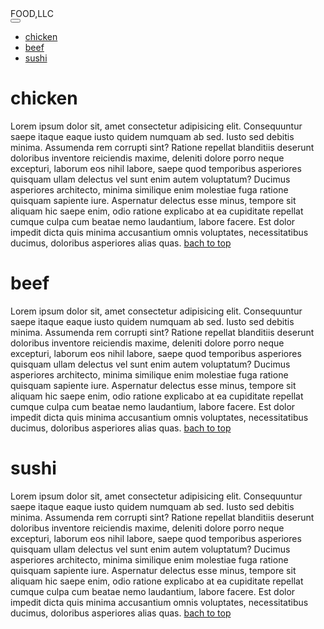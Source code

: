 <!DOCTYPE html>
<html lang="en">
<head>
    <meta charset="UTF-8">
    <meta http-equiv="X-UA-Compatible" content="IE=edge">
    <meta name="viewport" content="width=device-width, initial-scale=1.0">
    <link rel="stylesheet" href="../../bootstrap/bootstrap-4.0.0-dist/css/bootstrap.css">
    <title>module3</title>
</head>
<body class="bg-dark">
    <nav id="top" class="navbar navbar-expand-lg navbar-dark bg-secondary">
        <div class="navbar-brand">FOOD,LLC</div>
        <a href="#ahmed" data-toggele="collapse">
            <button class="navbar-toggler" type="button" data-toggle="collapse" data-target="#ahmed" aria-controls="navbarSupportedContent" aria-expanded="false" aria-label="Toggle navigation">
                <span class="navbar-toggler-icon"></span>
              </button>
        </a>
        <div  id="ahmed" class="collapse navbar-collapse">
        <ul class="navbar-nav" >
            <li class="nav-item"><a href="#chicken" class="nav-link">chicken</a></li>
            <li class="nav-item"><a href="#beef" class="nav-link">beef</a></li>
            <li class="nav-item"><a href="#sushi" class="nav-link">sushi</a></li>
        </ul>
    </div>
    </nav>
        <div class="container-fluid">
            <div class="row">
                <div class="col-lg-4 col-md-6 col-sm-12">
                    <div id="chicken" class="w-90  bg-light">
                        <h1 class="card-title text-center">chicken</h1>
                        <div class="card-text">Lorem ipsum dolor sit, amet consectetur adipisicing elit. Consequuntur saepe itaque eaque iusto quidem numquam ab sed. Iusto sed debitis minima. Assumenda rem corrupti sint? Ratione repellat blanditiis deserunt doloribus inventore reiciendis maxime, deleniti dolore porro neque excepturi, laborum eos nihil labore, saepe quod temporibus asperiores quisquam ullam delectus vel sunt enim autem voluptatum? Ducimus asperiores architecto, minima similique enim molestiae fuga ratione quisquam sapiente iure. Aspernatur delectus esse minus, tempore sit aliquam hic saepe enim, odio ratione explicabo at ea cupiditate repellat cumque culpa cum beatae nemo laudantium, labore facere. Est dolor impedit dicta quis minima accusantium omnis voluptates, necessitatibus ducimus, doloribus asperiores alias quas.
                            <a href="#top">bach to top</a>
                             </div></div>
                </div>
                <div class="col-lg-4 col-md-6 col-sm-12">
                   <div id="beef" class="w-90 bg-light">
                     <h1 class="card-title text-center">beef</h1>
                    <div class="card-text">Lorem ipsum dolor sit, amet consectetur adipisicing elit. Consequuntur saepe itaque eaque iusto quidem numquam ab sed. Iusto sed debitis minima. Assumenda rem corrupti sint? Ratione repellat blanditiis deserunt doloribus inventore reiciendis maxime, deleniti dolore porro neque excepturi, laborum eos nihil labore, saepe quod temporibus asperiores quisquam ullam delectus vel sunt enim autem voluptatum? Ducimus asperiores architecto, minima similique enim molestiae fuga ratione quisquam sapiente iure. Aspernatur delectus esse minus, tempore sit aliquam hic saepe enim, odio ratione explicabo at ea cupiditate repellat cumque culpa cum beatae nemo laudantium, labore facere. Est dolor impedit dicta quis minima accusantium omnis voluptates, necessitatibus ducimus, doloribus asperiores alias quas.
                        <a href="#top">bach to top</a> </div></div>
                </div>
                <div class="col-lg-4 col-md-12 col-sm-12">
                    <div id="sushi" class="w-90 bg-light">
                    <h1 class="card-title text-center">sushi</h1>
                    <div class="card-text">Lorem ipsum dolor sit, amet consectetur adipisicing elit. Consequuntur saepe itaque eaque iusto quidem numquam ab sed. Iusto sed debitis minima. Assumenda rem corrupti sint? Ratione repellat blanditiis deserunt doloribus inventore reiciendis maxime, deleniti dolore porro neque excepturi, laborum eos nihil labore, saepe quod temporibus asperiores quisquam ullam delectus vel sunt enim autem voluptatum? Ducimus asperiores architecto, minima similique enim molestiae fuga ratione quisquam sapiente iure. Aspernatur delectus esse minus, tempore sit aliquam hic saepe enim, odio ratione explicabo at ea cupiditate repellat cumque culpa cum beatae nemo laudantium, labore facere. Est dolor impedit dicta quis minima accusantium omnis voluptates, necessitatibus ducimus, doloribus asperiores alias quas. 
                        <a href="#top">bach to top</a>
                    </div>
                    </div>
                </div>
            </div>
        </div>
    <script src="../../bootstrap/bootstrap-4.0.0-dist/js/popper.min.js"></script>
    <script src="../../bootstrap/bootstrap-4.0.0-dist/js/jquery-3.6.3.min.js"></script>
    <script src="../../bootstrap/bootstrap-4.0.0-dist/js/bootstrap.js"></script>
</body>
</html>
